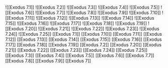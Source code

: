 ![[Exodus 7.1]]
![[Exodus 7.2]]
![[Exodus 7.3]]
![[Exodus 7.4]]
![[Exodus 7.5]]
![[Exodus 7.6]]
![[Exodus 7.7]]
![[Exodus 7.8]]
![[Exodus 7.9]]
![[Exodus 7.10]]
![[Exodus 7.11]]
![[Exodus 7.12]]
![[Exodus 7.13]]
![[Exodus 7.14]]
![[Exodus 7.15]]
![[Exodus 7.16]]
![[Exodus 7.17]]
![[Exodus 7.18]]
![[Exodus 7.19]]
![[Exodus 7.20]]
![[Exodus 7.21]]
![[Exodus 7.22]]
![[Exodus 7.23]]
![[Exodus 7.24]]
![[Exodus 7.25]]
[[Exodus 7.1]]
[[Exodus 7.10]]
[[Exodus 7.11]]
[[Exodus 7.12]]
[[Exodus 7.13]]
[[Exodus 7.14]]
[[Exodus 7.15]]
[[Exodus 7.16]]
[[Exodus 7.17]]
[[Exodus 7.18]]
[[Exodus 7.19]]
[[Exodus 7.2]]
[[Exodus 7.20]]
[[Exodus 7.21]]
[[Exodus 7.22]]
[[Exodus 7.23]]
[[Exodus 7.24]]
[[Exodus 7.25]]
[[Exodus 7.3]]
[[Exodus 7.4]]
[[Exodus 7.5]]
[[Exodus 7.6]]
[[Exodus 7.7]]
[[Exodus 7.8]]
[[Exodus 7.9]]
[[Exodus 7]]
